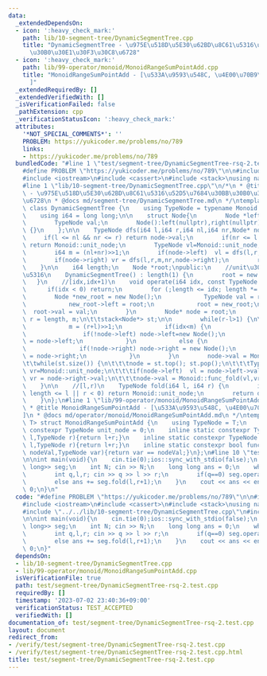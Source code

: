 ```yaml
---
data:
  _extendedDependsOn:
  - icon: ':heavy_check_mark:'
    path: lib/10-segment-tree/DynamicSegmentTree.cpp
    title: "DynamicSegmentTree - \u975E\u518D\u5E30\u62BD\u8C61\u5316\u52D5\u7684\u30BB\
      \u30B0\u30E1\u30F3\u30C8\u6728"
  - icon: ':heavy_check_mark:'
    path: lib/99-operator/monoid/MonoidRangeSumPointAdd.cpp
    title: "MonoidRangeSumPointAdd - [\u533A\u9593\u548C, \u4E00\u70B9\u52A0\u7B97\
      ]"
  _extendedRequiredBy: []
  _extendedVerifiedWith: []
  _isVerificationFailed: false
  _pathExtension: cpp
  _verificationStatusIcon: ':heavy_check_mark:'
  attributes:
    '*NOT_SPECIAL_COMMENTS*': ''
    PROBLEM: https://yukicoder.me/problems/no/789
    links:
    - https://yukicoder.me/problems/no/789
  bundledCode: "#line 1 \"test/segment-tree/DynamicSegmentTree-rsq-2.test.cpp\"\n\
    #define PROBLEM \"https://yukicoder.me/problems/no/789\"\n\n#include <vector>\n\
    #include <iostream>\n#include <cassert>\n#include <stack>\nusing namespace std;\n\
    #line 1 \"lib/10-segment-tree/DynamicSegmentTree.cpp\"\n/*\n * @title DynamicSegmentTree\
    \ - \u975E\u518D\u5E30\u62BD\u8C61\u5316\u52D5\u7684\u30BB\u30B0\u30E1\u30F3\u30C8\
    \u6728\n * @docs md/segment-tree/DynamicSegmentTree.md\n */\ntemplate<class Monoid>\
    \ class DynamicSegmentTree {\n    using TypeNode = typename Monoid::TypeNode;\n\
    \    using i64 = long long;\n\n    struct Node{\n        Node *left, *right;\n\
    \        TypeNode val;\n        Node():left(nullptr),right(nullptr),val(Monoid::unit_node)\
    \ {}\n    };\n\n    TypeNode dfs(i64 l,i64 r,i64 nl,i64 nr,Node* node) {\n   \
    \     if(l <= nl && nr <= r) return node->val;\n        if(nr <= l || r <= nl)\
    \ return Monoid::unit_node;\n        TypeNode vl=Monoid::unit_node, vr=Monoid::unit_node;\n\
    \        i64 m = (nl+nr)>>1;\n        if(node->left)  vl = dfs(l,r,nl,m,node->left);\n\
    \        if(node->right) vr = dfs(l,r,m,nr,node->right);\n        return Monoid::func_fold(vl,vr);\n\
    \    }\n\n    i64 length;\n    Node *root;\npublic:\n    //unit\u3067\u521D\u671F\
    \u5316\n    DynamicSegmentTree() : length(1) {\n        root = new Node();\n \
    \   }\n    //[idx,idx+1)\n    void operate(i64 idx, const TypeNode val) {\n  \
    \      if(idx < 0) return;\n        for (;length <= idx; length *= 2) {\n    \
    \        Node *new_root = new Node();\n            TypeNode val = root->val;\n\
    \            new_root->left = root;\n            root = new_root;\n          \
    \  root->val = val;\n        }\n        Node* node = root;\n        i64 l = 0,\
    \ r = length, m;\n\t\tstack<Node*> st;\n\n        while(r-l>1) {\n\t\t\tst.push(node);\n\
    \            m = (r+l)>>1;\n            if(idx<m) {\n                r = m;\n\
    \                if(!node->left) node->left=new Node();\n                node\
    \ = node->left;\n            }\n            else {\n                l = m;\n \
    \               if(!node->right) node->right = new Node();\n                node\
    \ = node->right;\n            }\n        }\n        node->val = Monoid::func_operate(node->val,val);\n\
    \t\twhile(st.size()) {\n\t\t\tnode = st.top(); st.pop();\n\t\t\tTypeNode vl=Monoid::unit_node,\
    \ vr=Monoid::unit_node;\n\t\t\tif(node->left)  vl = node->left->val;\n\t\t\tif(node->right)\
    \ vr = node->right->val;\n\t\t\tnode->val = Monoid::func_fold(vl,vr);\n\t\t}\n\
    \    }\n\n    //[l,r)\n    TypeNode fold(i64 l, i64 r) {\n        if (l < 0 ||\
    \ length <= l || r < 0) return Monoid::unit_node;\n        return dfs(l,r,0,length,root);\n\
    \    }\n};\n#line 1 \"lib/99-operator/monoid/MonoidRangeSumPointAdd.cpp\"\n/*\n\
    \ * @title MonoidRangeSumPointAdd - [\u533A\u9593\u548C, \u4E00\u70B9\u52A0\u7B97\
    ]\n * @docs md/operator/monoid/MonoidRangeSumPointAdd.md\n */\ntemplate<class\
    \ T> struct MonoidRangeSumPointAdd {\n    using TypeNode = T;\n    inline static\
    \ constexpr TypeNode unit_node = 0;\n    inline static constexpr TypeNode func_fold(TypeNode\
    \ l,TypeNode r){return l+r;}\n    inline static constexpr TypeNode func_operate(TypeNode\
    \ l,TypeNode r){return l+r;}\n    inline static constexpr bool func_check(TypeNode\
    \ nodeVal,TypeNode var){return var == nodeVal;}\n};\n#line 10 \"test/segment-tree/DynamicSegmentTree-rsq-2.test.cpp\"\
    \n\nint main(void){\n    cin.tie(0);ios::sync_with_stdio(false);\n    DynamicSegmentTree<MonoidRangeSumPointAdd<long\
    \ long>> seg;\n    int N; cin >> N;\n    long long ans = 0;\n    while(N--) {\n\
    \        int q,l,r; cin >> q >> l >> r;\n        if(q==0) seg.operate(l,r);\n\
    \        else ans += seg.fold(l,r+1);\n    }\n    cout << ans << endl;\n    return\
    \ 0;\n}\n"
  code: "#define PROBLEM \"https://yukicoder.me/problems/no/789\"\n\n#include <vector>\n\
    #include <iostream>\n#include <cassert>\n#include <stack>\nusing namespace std;\n\
    #include \"../../lib/10-segment-tree/DynamicSegmentTree.cpp\"\n#include \"../../lib/99-operator/monoid/MonoidRangeSumPointAdd.cpp\"\
    \n\nint main(void){\n    cin.tie(0);ios::sync_with_stdio(false);\n    DynamicSegmentTree<MonoidRangeSumPointAdd<long\
    \ long>> seg;\n    int N; cin >> N;\n    long long ans = 0;\n    while(N--) {\n\
    \        int q,l,r; cin >> q >> l >> r;\n        if(q==0) seg.operate(l,r);\n\
    \        else ans += seg.fold(l,r+1);\n    }\n    cout << ans << endl;\n    return\
    \ 0;\n}"
  dependsOn:
  - lib/10-segment-tree/DynamicSegmentTree.cpp
  - lib/99-operator/monoid/MonoidRangeSumPointAdd.cpp
  isVerificationFile: true
  path: test/segment-tree/DynamicSegmentTree-rsq-2.test.cpp
  requiredBy: []
  timestamp: '2023-07-02 23:40:36+09:00'
  verificationStatus: TEST_ACCEPTED
  verifiedWith: []
documentation_of: test/segment-tree/DynamicSegmentTree-rsq-2.test.cpp
layout: document
redirect_from:
- /verify/test/segment-tree/DynamicSegmentTree-rsq-2.test.cpp
- /verify/test/segment-tree/DynamicSegmentTree-rsq-2.test.cpp.html
title: test/segment-tree/DynamicSegmentTree-rsq-2.test.cpp
---
```

